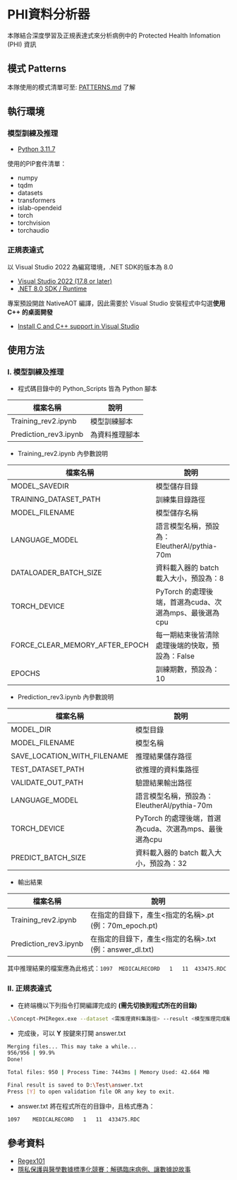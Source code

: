 
# PHI資料分析器

本隊結合深度學習及正規表達式來分析病例中的 Protected Health Infomation (PHI) 資訊

## 模式 Patterns

本隊使用的模式清單可至: [PATTERNS.md](PATTERNS.md) 了解

## 執行環境

### 模型訓練及推理
* [Python 3.11.7](https://www.python.org/downloads/release/python-3117/)

使用的PIP套件清單：
- numpy
- tqdm
- datasets
- transformers
- islab-opendeid
- torch
- torchvision 
- torchaudio

### 正規表達式

以 Visual Studio 2022 為編寫環境，.NET SDK的版本為 8.0
* [Visual Studio 2022 (17.8 or later)](https://learn.microsoft.com/en-us/visualstudio/releases/2022/release-notes)
* [.NET 8.0 SDK / Runtime](https://dotnet.microsoft.com/en-us/download/dotnet/8.0)

專案預設開啟 NativeAOT 編譯，因此需要於 Visual Studio 安裝程式中勾選**使用 C++ 的桌面開發**
* [Install C and C++ support in Visual Studio](https://learn.microsoft.com/en-us/cpp/build/vscpp-step-0-installation?view=msvc-170)


## 使用方法

### I. 模型訓練及推理

* 程式碼目錄中的 Python_Scripts 皆為 Python 腳本

| 檔案名稱 | 說明 |
| ----------- | ----------- |
| Training_rev2.ipynb | 模型訓練腳本 |
| Prediction_rev3.ipynb | 為資料推理腳本 | 

* Training_rev2.ipynb 內參數說明

| 檔案名稱 | 說明 |
| ----------- | ----------- |
| MODEL_SAVEDIR | 模型儲存目錄 |
| TRAINING_DATASET_PATH | 訓練集目錄路徑 | 
| MODEL_FILENAME | 模型儲存名稱 |
| LANGUAGE_MODEL | 語言模型名稱，預設為：EleutherAI/pythia-70m | 
| DATALOADER_BATCH_SIZE | 資料載入器的 batch 載入大小，預設為：8 |
| TORCH_DEVICE | PyTorch 的處理後端，首選為cuda、次選為mps、最後選為cpu | 
| FORCE_CLEAR_MEMORY_AFTER_EPOCH | 每一期結束後皆清除處理後端的快取，預設為：False |
| EPOCHS | 訓練期數，預設為：10 | 

* Prediction_rev3.ipynb 內參數說明

| 檔案名稱 | 說明 |
| ----------- | ----------- |
| MODEL_DIR | 模型目錄 |
| MODEL_FILENAME | 模型名稱 |
| SAVE_LOCATION_WITH_FILENAME | 推理結果儲存路徑 | 
| TEST_DATASET_PATH | 欲推理的資料集路徑 | 
| VALIDATE_OUT_PATH | 驗證結果輸出路徑|
| LANGUAGE_MODEL | 語言模型名稱，預設為：EleutherAI/pythia-70m | 
| TORCH_DEVICE | PyTorch 的處理後端，首選為cuda、次選為mps、最後選為cpu | 
| PREDICT_BATCH_SIZE | 資料載入器的 batch 載入大小，預設為：32 | 

* 輸出結果

| 檔案名稱 | 說明 |
| ----------- | ----------- |
| Training_rev2.ipynb | 在指定的目錄下，產生<指定的名稱>.pt (例：70m_epoch.pt) |
| Prediction_rev3.ipynb | 在指定的目錄下，產生<指定的名稱>.txt (例：answer_dl.txt) | 

其中推理結果的檔案應為此格式：```1097	MEDICALRECORD	1	11	433475.RDC```

### II. 正規表達式

* 在終端機以下列指令打開編譯完成的 **(需先切換到程式所在的目錄)**
```bash
.\Concept-PHIRegex.exe --dataset <需推理資料集路徑> --result <模型推理完成輸出的文字檔案路徑>
```

* 完成後，可以 **Y** 按鍵來打開 answer.txt
```bash
Merging files... This may take a while...
956/956 | 99.9%
Done!

Total files: 950 | Process Time: 7443ms | Memory Used: 42.664 MB

Final result is saved to D:\Test\answer.txt
Press [Y] to open validation file OR any key to exit.
```

* answer.txt 將在程式所在的目錄中，且格式應為：
```bash
1097	MEDICALRECORD	1	11	433475.RDC
```

## 參考資料

 - [Regex101](https://regex101.com/)
 - [隱私保護與醫學數據標準化競賽：解碼臨床病例、讓數據說故事](https://codalab.lisn.upsaclay.fr/competitions/15425)

